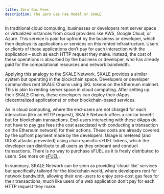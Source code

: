 ```yaml
---
title: Zero Gas Fees
description: The Zero Gas Fee Model on SKALE
---
```


In traditional cloud computing, businesses or developers rent server space or
virtualized instances from cloud providers like AWS, Google Cloud, or Azure.
This service is paid for upfront by the business or developer, which then deploys
its applications or services on this rented infrastructure. Users or clients of these
applications don’t pay for each interaction with the application – such as each HTTP request
they make. Instead, the cost of these operations is absorbed by the business or developer, who
has already paid for the computational resources and network bandwidth.

Applying this analogy to the SKALE Network, SKALE provides a similar system but operating
in the blockchain space. Developers or developer communities rent SKALE Chains using SKL tokens on
the Ethereum mainnet. This is akin to renting server space in cloud computing. After setting up their SKALE
Chains, these developers can deploy their dApps (decentralized applications) or other blockchain-based services.

As in cloud computing, where the end-users are not charged for each interaction (like an HTTP request), SKALE Network
offers a similar benefit but for blockchain transactions. End-users interacting with these dApps do not have to pay
gas fees (the cost associated with conducting a transaction on the Ethereum network) for their actions. These costs are
already covered by the upfront payment made by the developers. Usage is metered (and DDoS attacks prevented) using chain-specific
sFUEL tokens, which the developer can distribute to all users as they onboard and conduct transactions. There is no way
to purchase sFUEL as it is freely distributed to users. See more on [sFUEL](/learn/beginner/skale-chain-gas).

In summary, SKALE Network can be seen as providing 'cloud-like' services but specifically tailored for the blockchain world,
where developers rent for network bandwidth, allowing their end-users to enjoy zero-cost gas fees for their transactions, much
like users of a web application don’t pay for each HTTP request they make.
